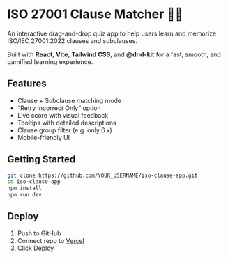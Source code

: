 # ISO 27001 Clause Matcher 🧠🔐

An interactive drag-and-drop quiz app to help users learn and memorize ISO/IEC 27001:2022 clauses and subclauses.

Built with **React**, **Vite**, **Tailwind CSS**, and **@dnd-kit** for a fast, smooth, and gamified learning experience.

## Features
- Clause + Subclause matching mode
- “Retry Incorrect Only” option
- Live score with visual feedback
- Tooltips with detailed descriptions
- Clause group filter (e.g. only 6.x)
- Mobile-friendly UI

## Getting Started

```bash
git clone https://github.com/YOUR_USERNAME/iso-clause-app.git
cd iso-clause-app
npm install
npm run dev
```

## Deploy
1. Push to GitHub
2. Connect repo to [Vercel](https://vercel.com)
3. Click Deploy